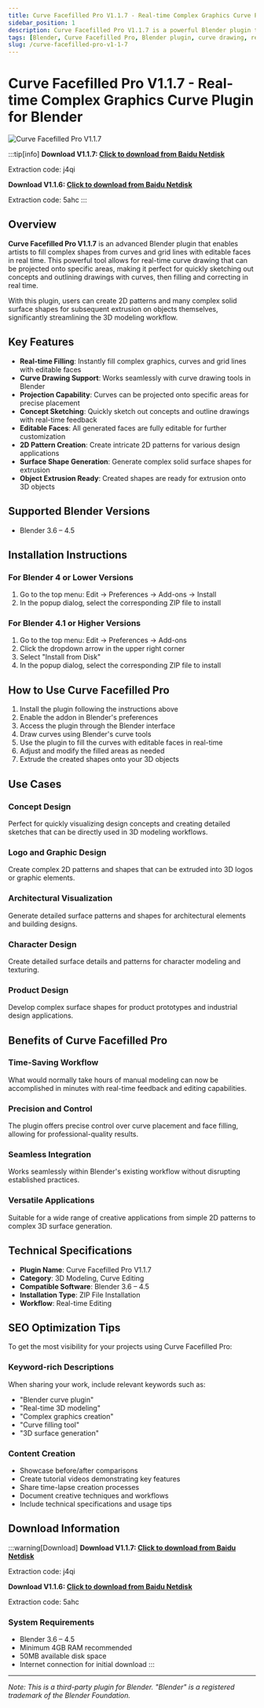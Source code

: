 ```yaml
---
title: Curve Facefilled Pro V1.1.7 - Real-time Complex Graphics Curve Plugin for Blender
sidebar_position: 1
description: Curve Facefilled Pro V1.1.7 is a powerful Blender plugin that allows real-time filling of complex graphics, curves and grid lines with editable faces. Create 2D patterns and complex solid surface shapes for extrusion.
tags: [Blender, Curve Facefilled Pro, Blender plugin, curve drawing, real-time editing, 3D modeling, graphic design]
slug: /curve-facefilled-pro-v1-1-7
---
```

<!--Above is frontmatter Part-generate depend on content meet Google Seo, you need to balance automation efficiency with Google’s core ranking factors—especially E-E-A-T (Experience, Expertise, Authoritativeness, Trustworthiness), -->

<!--First Part-This is Title -->
# Curve Facefilled Pro V1.1.7 - Real-time Complex Graphics Curve Plugin for Blender

<!--Second Part-This is First Banner -->
![Curve Facefilled Pro V1.1.7](https://www.gfxcamp.com/wp-content/uploads/2025/02/Curve-Facefilled.jpg)

:::tip[info]
**Download V1.1.7: [Click to download from Baidu Netdisk](https://pan.baidu.com/s/1MBqwHgxnPKKCS8qqvsfb3A?pwd=j4qi)**

Extraction code: j4qi

**Download V1.1.6: [Click to download from Baidu Netdisk](https://pan.baidu.com/s/1p3ZFWk2AdrxnWfFm29lMLQ?pwd=5ahc)**

Extraction code: 5ahc
:::

## Overview

**Curve Facefilled Pro V1.1.7** is an advanced Blender plugin that enables artists to fill complex shapes from curves and grid lines with editable faces in real time. This powerful tool allows for real-time curve drawing that can be projected onto specific areas, making it perfect for quickly sketching out concepts and outlining drawings with curves, then filling and correcting in real time.

With this plugin, users can create 2D patterns and many complex solid surface shapes for subsequent extrusion on objects themselves, significantly streamlining the 3D modeling workflow.

## Key Features

- **Real-time Filling**: Instantly fill complex graphics, curves and grid lines with editable faces
- **Curve Drawing Support**: Works seamlessly with curve drawing tools in Blender
- **Projection Capability**: Curves can be projected onto specific areas for precise placement
- **Concept Sketching**: Quickly sketch out concepts and outline drawings with real-time feedback
- **Editable Faces**: All generated faces are fully editable for further customization
- **2D Pattern Creation**: Create intricate 2D patterns for various design applications
- **Surface Shape Generation**: Generate complex solid surface shapes for extrusion
- **Object Extrusion Ready**: Created shapes are ready for extrusion onto 3D objects

## Supported Blender Versions

- Blender 3.6 – 4.5

## Installation Instructions

### For Blender 4 or Lower Versions
1. Go to the top menu: Edit → Preferences → Add-ons → Install
2. In the popup dialog, select the corresponding ZIP file to install

### For Blender 4.1 or Higher Versions
1. Go to the top menu: Edit → Preferences → Add-ons
2. Click the dropdown arrow in the upper right corner
3. Select "Install from Disk"
4. In the popup dialog, select the corresponding ZIP file to install

## How to Use Curve Facefilled Pro

1. Install the plugin following the instructions above
2. Enable the addon in Blender's preferences
3. Access the plugin through the Blender interface
4. Draw curves using Blender's curve tools
5. Use the plugin to fill the curves with editable faces in real-time
6. Adjust and modify the filled areas as needed
7. Extrude the created shapes onto your 3D objects

## Use Cases

### Concept Design
Perfect for quickly visualizing design concepts and creating detailed sketches that can be directly used in 3D modeling workflows.

### Logo and Graphic Design
Create complex 2D patterns and shapes that can be extruded into 3D logos or graphic elements.

### Architectural Visualization
Generate detailed surface patterns and shapes for architectural elements and building designs.

### Character Design
Create detailed surface details and patterns for character modeling and texturing.

### Product Design
Develop complex surface shapes for product prototypes and industrial design applications.

## Benefits of Curve Facefilled Pro

### Time-Saving Workflow
What would normally take hours of manual modeling can now be accomplished in minutes with real-time feedback and editing capabilities.

### Precision and Control
The plugin offers precise control over curve placement and face filling, allowing for professional-quality results.

### Seamless Integration
Works seamlessly within Blender's existing workflow without disrupting established practices.

### Versatile Applications
Suitable for a wide range of creative applications from simple 2D patterns to complex 3D surface generation.

## Technical Specifications

- **Plugin Name**: Curve Facefilled Pro V1.1.7
- **Category**: 3D Modeling, Curve Editing
- **Compatible Software**: Blender 3.6 – 4.5
- **Installation Type**: ZIP File Installation
- **Workflow**: Real-time Editing

## SEO Optimization Tips

To get the most visibility for your projects using Curve Facefilled Pro:

### Keyword-rich Descriptions
When sharing your work, include relevant keywords such as:
- "Blender curve plugin"
- "Real-time 3D modeling"
- "Complex graphics creation"
- "Curve filling tool"
- "3D surface generation"

### Content Creation
- Showcase before/after comparisons
- Create tutorial videos demonstrating key features
- Share time-lapse creation processes
- Document creative techniques and workflows
- Include technical specifications and usage tips

<!-- The Last Part-Download -->
## Download Information
:::warning[Download]
**Download V1.1.7: [Click to download from Baidu Netdisk](https://pan.baidu.com/s/1MBqwHgxnPKKCS8qqvsfb3A?pwd=j4qi)**

Extraction code: j4qi

**Download V1.1.6: [Click to download from Baidu Netdisk](https://pan.baidu.com/s/1p3ZFWk2AdrxnWfFm29lMLQ?pwd=5ahc)**

Extraction code: 5ahc

### System Requirements
- Blender 3.6 – 4.5
- Minimum 4GB RAM recommended
- 50MB available disk space
- Internet connection for initial download
:::

---

*Note: This is a third-party plugin for Blender. "Blender" is a registered trademark of the Blender Foundation.*